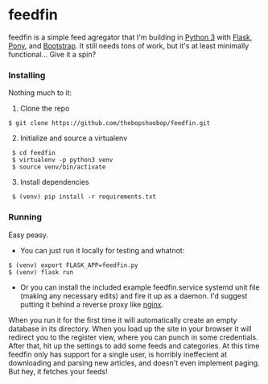# feedfin
feedfin is a simple feed agregator that I'm building in [Python 3](https://www.python.org/) with [Flask](http://flask.pocoo.org/), [Pony](https://ponyorm.com/), and [Bootstrap](http://getbootstrap.com/). It still needs tons of work, but it's at least minimally functional... Give it a spin?

### Installing
Nothing much to it:
1. Clone the repo
```
$ git clone https://github.com/thebopshoobop/feedfin.git
```
2. Initialize and source a virtualenv
```
 $ cd feedfin
 $ virtualenv -p python3 venv
 $ source venv/bin/activate
```
3. Install dependencies
```
 $ (venv) pip install -r requirements.txt
 ```

### Running
Easy peasy.

* You can just run it locally for testing and whatnot:
```
$ (venv) export FLASK_APP=feedfin.py
$ (venv) flask run
```
* Or you can install the included example feedfin.service systemd unit file (making any necessary edits) and fire it up as a daemon. I'd suggest putting it behind a reverse proxy like [nginx](https://www.nginx.com/resources/admin-guide/reverse-proxy/).

When you run it for the first time it will automatically create an empty database in its directory. When you load up the site in your browser it will redirect you to the register view, where you can punch in some credentials. After that, hit up the settings to add some feeds and categories. At this time feedfin only has support for a single user, is horribly ineffecient at downloading and parsing new articles, and doesn't even implement paging. But hey, it fetches your feeds!
